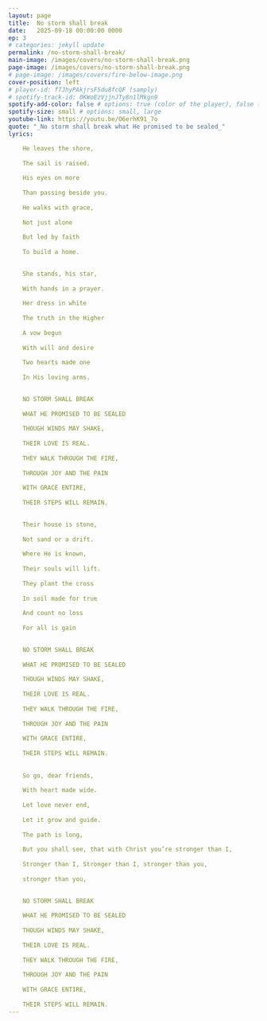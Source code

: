 ```yaml
---
layout: page
title:  No storm shall break
date:   2025-09-18 00:00:00 0000
ep: 3
# categories: jekyll update
permalink: /no-storm-shall-break/
main-image: /images/covers/no-storm-shall-break.png
page-image: /images/covers/no-storm-shall-break.png
# page-image: /images/covers/fire-below-image.png
cover-position: left
# player-id: f7JhyPAkjrsF5du8fcQF (samply)
# spotify-track-id: 0KWoEzVjjnJTy8n1lMkgn9
spotify-add-color: false # options: true (color of the player), false (greyish)
spotify-size: small # options: small, large
youtube-link: https://youtu.be/O6erhK91_7o
quote: "_No storm shall break what He promised to be sealed_"
lyrics:

    He leaves the shore,
    
    The sail is raised.
    
    His eyes on more
    
    Than passing beside you.
    
    He walks with grace,
    
    Not just alone
    
    But led by faith
    
    To build a home.

    
    She stands, his star,
    
    With hands in a prayer.
    
    Her dress in white
    
    The truth in the Higher
    
    A vow begun
    
    With will and desire
    
    Two hearts made one
    
    In His loving arms.

    
    NO STORM SHALL BREAK
    
    WHAT HE PROMISED TO BE SEALED 
    
    THOUGH WINDS MAY SHAKE,
    
    THEIR LOVE IS REAL.
    
    THEY WALK THROUGH THE FIRE,
    
    THROUGH JOY AND THE PAIN 
    
    WITH GRACE ENTIRE,
    
    THEIR STEPS WILL REMAIN.

    
    Their house is stone,
    
    Not sand or a drift.
    
    Where He is known,
    
    Their souls will lift.
    
    They plant the cross
    
    In soil made for true 
    
    And count no loss
    
    For all is gain

    
    NO STORM SHALL BREAK
    
    WHAT HE PROMISED TO BE SEALED 
    
    THOUGH WINDS MAY SHAKE,
    
    THEIR LOVE IS REAL.
    
    THEY WALK THROUGH THE FIRE,
    
    THROUGH JOY AND THE PAIN 
    
    WITH GRACE ENTIRE,
    
    THEIR STEPS WILL REMAIN.
    
    
    So go, dear friends,
    
    With heart made wide.
    
    Let love never end,
    
    Let it grow and guide.
    
    The path is long,
    
    But you shall see, that with Christ you’re stronger than I,
    
    Stronger than I, Stronger than I, stronger than you, 
    
    stronger than you, 

    
    NO STORM SHALL BREAK
    
    WHAT HE PROMISED TO BE SEALED 
    
    THOUGH WINDS MAY SHAKE,
    
    THEIR LOVE IS REAL.
    
    THEY WALK THROUGH THE FIRE,
    
    THROUGH JOY AND THE PAIN 
    
    WITH GRACE ENTIRE,
    
    THEIR STEPS WILL REMAIN.
---
```


